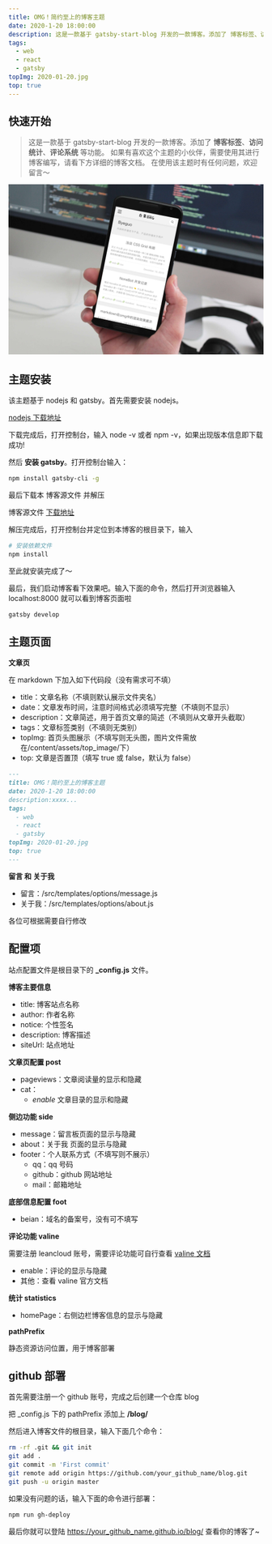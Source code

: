 ```yaml
---
title: OMG！简约至上的博客主题
date: 2020-1-20 18:00:00
description: 这是一款基于 gatsby-start-blog 开发的一款博客。添加了 博客标签、访问统计、评论系统 等功能。如果在使用该主题时有任何问题，欢迎留言～
tags:
  - web
  - react
  - gatsby
topImg: 2020-01-20.jpg
top: true
---
```


## 快速开始

> 这是一款基于 gatsby-start-blog 开发的一款博客。添加了 **博客标签**、**访问统计**、**评论系统** 等功能。
> 如果有喜欢这个主题的小伙伴，需要使用其进行博客编写，请看下方详细的博客文档。
> 在使用该主题时有任何问题，欢迎留言～

![图片](./1.jpg)

## 主题安装

该主题基于 nodejs 和 gatsby。首先需要安装 nodejs。

[nodejs 下载地址](https://nodejs.org/en/)

下载完成后，打开控制台，输入 node -v 或者 npm -v，如果出现版本信息即下载成功!

然后 **安装 gatsby**。打开控制台输入：

```bash
npm install gatsby-cli -g
```

最后下载本 博客源文件 并解压

博客源文件 [下载地址](https://github.com/betterTisen/gatsby-omg-blog/archive/master.zip)

解压完成后，打开控制台并定位到本博客的根目录下，输入

```bash
# 安装依赖文件
npm install
```

至此就安装完成了～

最后，我们启动博客看下效果吧。输入下面的命令，然后打开浏览器输入 localhost:8000 就可以看到博客页面啦

```bash
gatsby develop
```

## 主题页面

**文章页**

在 markdown 下加入如下代码段（没有需求可不填）

- title：文章名称（不填则默认展示文件夹名）
- date：文章发布时间，注意时间格式必须填写完整（不填则不显示）
- description：文章简述，用于首页文章的简述（不填则从文章开头截取）
- tags：文章标签类别（不填则无类别）
- topImg: 首页头图展示（不填写则无头图，图片文件需放在/content/assets/top_image/下）
- top: 文章是否置顶（填写 true 或 false，默认为 false）

```markdown
---
title: OMG！简约至上的博客主题
date: 2020-1-20 18:00:00
description:xxxx...
tags:
  - web
  - react
  - gatsby
topImg: 2020-01-20.jpg
top: true
---
```

**留言 和 关于我**

- 留言：/src/templates/options/message.js
- 关于我：/src/templates/options/about.js

各位可根据需要自行修改

## 配置项

站点配置文件是根目录下的 **\_config.js** 文件。

**博客主要信息**

- title: 博客站点名称
- author: 作者名称
- notice: 个性签名
- description: 博客描述
- siteUrl: 站点地址

**文章页配置 post**

- pageviews：文章阅读量的显示和隐藏
- cat：
  - _enable_ 文章目录的显示和隐藏

**侧边功能 side**

- message：留言板页面的显示与隐藏
- about：关于我 页面的显示与隐藏
- footer：个人联系方式（不填写则不展示）
  - qq：qq 号码
  - github：github 网站地址
  - mail：邮箱地址

**底部信息配置 foot**

- beian：域名的备案号，没有可不填写

**评论功能 valine**

需要注册 leancloud 账号，需要评论功能可自行查看 [valine 文档](https://valine.js.org/)

- enable：评论的显示与隐藏
- 其他：查看 valine 官方文档

**统计 statistics**

- homePage：右侧边栏博客信息的显示与隐藏

**pathPrefix**

静态资源访问位置，用于博客部署

## github 部署

首先需要注册一个 github 账号，完成之后创建一个仓库 blog

把 \_config.js 下的 pathPrefix 添加上 **/blog/**

然后进入博客文件的根目录，输入下面几个命令：

```bash
rm -rf .git && git init
git add .
git commit -m 'First commit'
git remote add origin https://github.com/your_github_name/blog.git
git push -u origin master
```

如果没有问题的话，输入下面的命令进行部署：

```bash
npm run gh-deploy
```

最后你就可以登陆 https://your_github_name.github.io/blog/ 查看你的博客了~

